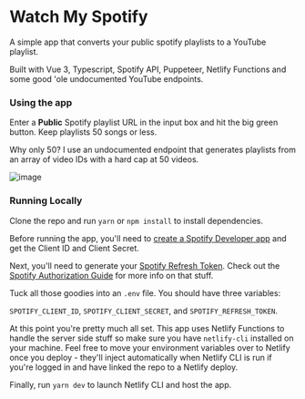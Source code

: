 # Watch My Spotify

A simple app that converts your public spotify playlists to a YouTube playlist.

Built with Vue 3, Typescript, Spotify API, Puppeteer, Netlify Functions and some good 'ole undocumented YouTube endpoints.

### Using the app
Enter a **Public** Spotify playlist URL in the input box and hit the big green button. Keep playlists 50 songs or less.

Why only 50? I use an undocumented endpoint that generates playlists from an array of video IDs with a hard cap at 50 videos.


![image](https://user-images.githubusercontent.com/11874169/166848258-43f2565c-18f1-4361-9145-8ae3a6c59b67.png)


### Running Locally
Clone the repo and run `yarn` or `npm install` to install dependencies.

Before running the app, you'll need to [create a Spotify Developer app](https://developer.spotify.com/dashboard/login) and get the Client ID and Client Secret.

Next, you'll need to generate your [Spotify Refresh Token](https://getyourspotifyrefreshtoken.herokuapp.com/). Check out the [Spotify Authorization Guide](https://developer.spotify.com/documentation/general/guides/authorization-guide/) for more info on that stuff.

Tuck all those goodies into an `.env` file. You should have three variables:

`SPOTIFY_CLIENT_ID`, `SPOTIFY_CLIENT_SECRET`, and `SPOTIFY_REFRESH_TOKEN`.

At this point you're pretty much all set. This app uses Netlify Functions to handle the server side stuff so make sure you have `netlify-cli` installed on your machine. Feel free to move your environment variables over to Netlify once you deploy - they'll inject automatically when Netlify CLI is run if you're logged in and have linked the repo to a Netlify deploy.



Finally, run `yarn dev` to launch Netlify CLI and host the app.
